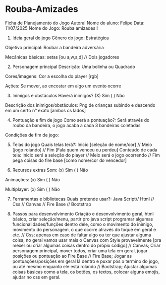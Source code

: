# Rouba-Amizades

Ficha de Planejamento do Jogo Autoral
Nome do aluno: Felipe 
Data: 11/07/2025
Nome do Jogo: Rouba amizades !
1. Ideia geral do jogo
Gênero do jogo: Estratégica


Objetivo principal: Roubar a bandeira adversária


Mecânicas básicas: setas [ou a,w,s,d] // Dois jogadores


2. Personagem principal
Descrição: Uma bolinha ou Quadrado


Cores/imagens: Cor a escolha do player [rgb]


Ações: Se mover, ao encostar em algo um evento ocorre


3. Inimigos e obstáculos
Haverá inimigos? (X) Sim ( ) Não


Descrição dos inimigos/obstáculos: Png de crianças subindo e descendo em um certo n° exato [ambos os lados]


4. Pontuação e fim de jogo
Como será a pontuação?: Será através do roubo da bandeira, o jogo acaba a cada 3 bandeiras coletadas


Condições de fim de jogo:


5. Telas do jogo
Quais telas terá?: Inicio [seleção de nome/cor] // Meio [jogo rolando] // Fim [Fala quem venceu ou perdeu]
Conteúdo de cada tela: Inicio será a seleção do player // Meio será o jogo ocorrendo // Fim pega coisas do fire base [como nome/cor do vencedor]


6. Recursos extras
Som: (x) Sim ( ) Não


Animações: (x) Sim ( ) Não


Multiplayer: (x) Sim ( ) Não


7. Ferramentas e bibliotecas
Quais pretende usar?: Java Script// Html // Css // Canvas // Fire Base // Bootstrap


8. Passos para desenvolvimento
Criação e desenvolvimento geral, html básico, criar seleção/menu, partir pro java script programar algumas funcionalidades/funções dentro dele, como o movimento do inimigo, movimento do personagem, o que ocorre através do toque em geral e etc. // Css; apenas em caso de faltar algo ou ter que ajustar alguma coisa, no geral vamos usar mais o Canvas com Style provavelmente [pra mexer ou criar algumas coisas dentro do própio código] // Canvas; Criar personagem principal, mover todos, criar uma tela em geral, jogar posições ou pontuação ao Fire Base // Fire Base; Jogar as pontuações/posições em geral lá dentro e puxar pós o termino do jogo, ou até mesmo enquanto ele está rolando // Bootstrap; Ajustar algumas coisas básicas como a tela, os botões, os textos, colocar alguns emojis, ajudar no css em geral.

